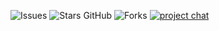 ![Issues](https://img.shields.io/github/issues/twowaits/GithubBeginners)
![Stars GitHub](https://img.shields.io/github/stars/twowaits/GithubBeginners)
![Forks](https://img.shields.io/github/forks/twowaits/GithubBeginners)
[![project chat](https://img.shields.io/badge/telegram-join--chat-brightgreen)](https://t.me/joinchat/AAAAAFbbJqzUyF18Okx94A)
